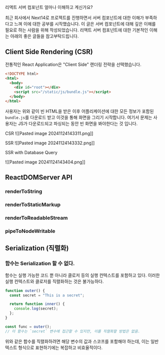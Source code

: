 리액트 서버 컴포넌트 얼마나 이해하고 계신가요?

최근 회사에서 Next14로 프로젝트를 진행하면서 서버 컴포넌트에 대한 이해가 부족하다고 느껴 이에 대한 공부를 시작했습니다. 이 글은 서버 컴포넌트에 대해 깊은 이해를 필요로 하는 사람을 위해 작성되었습니다. 리액트 서버 컴포넌트에 대한 기본적인 이해는 아래의 좋은 글들을 참고부탁드립니다.

## Client Side Rendering (CSR)
전통적인 React Application은 "Client Side" 랜더링 전략을 선택했습니다.

```html
<!DOCTYPE html>
<html>
  <body>
    <div id="root"></div>
    <script src="/static/js/bundle.js"></script>
  </body>
</html>
```

사용자는 위와 같이 빈 HTML을 받은 이후 어플리케이션에 대한 모든 정보가 포함된 `bundle.js`를 다운로드 받고 이것을 통해 화면을 그리기 시작합니다. 여기서 문제는 사용자는 JS가 다운로드되고 파싱되는 동안 빈 화면을 봐야한다는 것 입니다.



CSR
![[Pasted image 20241124143311.png]]

SSR
![[Pasted image 20241124143332.png]]

SSR with Database Query

![[Pasted image 20241124143404.png]]

## ReactDOMServer API

### renderToString

### renderToStaticMarkup

### renderToReadableStream

### pipeToNodeWritable


## Serialization (직렬화)

### 함수는 Serialization 할 수 없다.
함수는 실행 가능한 코드 뿐 아니라 클로저 등의 실행 컨텍스트를 포함하고 있다. 이러한 실행 컨텍스트와 클로저를 직렬화하는 것은 불가능하다.

```js
function outer() {
  const secret = "This is a secret";

  return function inner() {
    console.log(secret);
  };
}

const func = outer();
// 이 함수는 `secret` 변수에 접근할 수 있지만, 이를 직렬화할 방법은 없음.
```

위와 같은 함수를 직렬화하려면 해당 변수의 값과 스코프를 포함해야 하는데, 이는 일반 텍스트 형식으로 표현하기에는 복잡하고 비효율적이다.